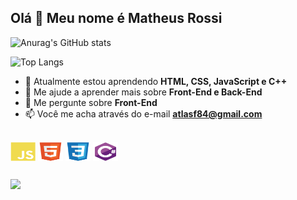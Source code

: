 ## Olá 👋 Meu nome é Matheus Rossi

![Anurag's GitHub stats](https://github-readme-stats.vercel.app/api?username=mthsrossi&show_icons=true&theme=dark)

![Top Langs](https://github-readme-stats.vercel.app/api/top-langs/?username=mthsrossi&layout=compact)

- 🌱 Atualmente estou aprendendo **HTML, CSS, JavaScript e C++**
- 🤔 Me ajude a aprender mais sobre **Front-End e Back-End**
- 💬 Me pergunte sobre **Front-End**
- 📫 Você me acha através do e-mail **atlasf84@gmail.com**

<div style="display: inline_block"><br>
  <img align="center" alt="Mths-Js" height="30" width="40" src="https://raw.githubusercontent.com/devicons/devicon/master/icons/javascript/javascript-plain.svg">
  <img align="center" alt="Mths-HTML" height="30" width="40" src="https://raw.githubusercontent.com/devicons/devicon/master/icons/html5/html5-original.svg">
  <img align="center" alt="Mths-CSS" height="30" width="40" src="https://raw.githubusercontent.com/devicons/devicon/master/icons/css3/css3-original.svg">
  <img align="center" alt="Mths-Csharp" height="30" width="40" src="https://raw.githubusercontent.com/devicons/devicon/master/icons/csharp/csharp-original.svg">
</div>

##

 <a href="https://www.instagram.com/mtf.rossi/" target="_blank"><img src="https://img.shields.io/badge/-Instagram-%23E4405F?style=for-the-badge&logo=instagram&logoColor=white" target="_blank"></a>

